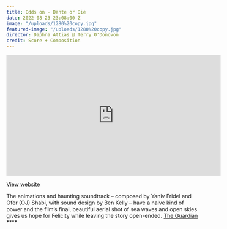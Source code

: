 ```yaml
---
title: Odds on - Dante or Die
date: 2022-08-23 23:08:00 Z
image: "/uploads/1280%20copy.jpg"
featured-image: "/uploads/1280%20copy.jpg"
director: Daphna Attias @ Terry O'Donovon
credit: Score + Composition
---
```


<iframe width="560" height="315" src="https://www.youtube.com/embed/Wo2GI2EjlRg" title="YouTube video player" frameborder="0" allow="accelerometer; autoplay; clipboard-write; encrypted-media; gyroscope; picture-in-picture" allowfullscreen></iframe>

[View website](https://danteordie.com/odds-on)

The animations and haunting soundtrack – composed by Yaniv Fridel and Ofer (OJ) Shabi, with sound design by Ben Kelly – have a naive kind of power and the film’s final, beautiful aerial shot of sea waves and open skies gives us hope for Felicity while leaving the story open-ended. [The Guardian](https://www.theguardian.com/stage/2022/jul/18/odds-on-review-dante-or-dies-compelling-online-gambling-drama) ****